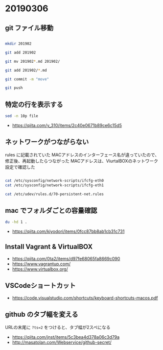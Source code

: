 # 20190306

## git ファイル移動


```sh

mkdir 201902

git add 201902

git mv 201902*.md 201902/

git add 201902/*.md 

git commit -m "move"

git push
```

## 特定の行を表示する

```sh
sed -n 10p file
```

* https://qiita.com/y_310/items/2c40e0671b89ce6c15d5


## ネットワークがつながらない 

rules に記載されていた MACアドレスのインターフェース名が違っていたので、修正後、再起動したらつながった
MACアドレスは、ViurtalBOXのネットワーク設定で確認した

```sh

cat /etc/sysconfig/network-scripts/ifcfg-eth0
cat /etc/sysconfig/network-scripts/ifcfg-eth1

cat /etc/udev/rules.d/70-persistent-net.rules

```

## mac でフォルダごとの容量確認

```sh
du -hd 1 .
```

* https://qiita.com/kiyodori/items/0fcc87bb8ab1cb31c731


## Install Vagrant & VirtualBOX

* https://qiita.com/0ta2/items/d97fe68065fa8669c090
* https://www.vagrantup.com/
* https://www.virtualbox.org/


## VSCodeショートカット

* https://code.visualstudio.com/shortcuts/keyboard-shortcuts-macos.pdf


## github のタブ幅を変える

URLの末尾に `?ts=2` をつけると、タブ幅が2スペになる

* https://qiita.com/jnst/items/5c3bea4d378a06c3d79a
* http://masatolan.com/Webservice/github-secret/

